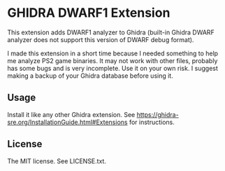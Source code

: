 GHIDRA DWARF1 Extension
=======================

This extension adds DWARF1 analyzer to Ghidra (built-in Ghidra DWARF analyzer does not support this version of DWARF
debug format).

I made this extension in a short time because I needed something to help me analyze PS2 game binaries. It may not work
with other files, probably has some bugs and is very incomplete. Use it on your own risk. I suggest making a backup
of your Ghidra database before using it.

Usage
-----

Install it like any other Ghidra extension. See https://ghidra-sre.org/InstallationGuide.html#Extensions for instructions.

License
-------
The MIT license. See LICENSE.txt.
